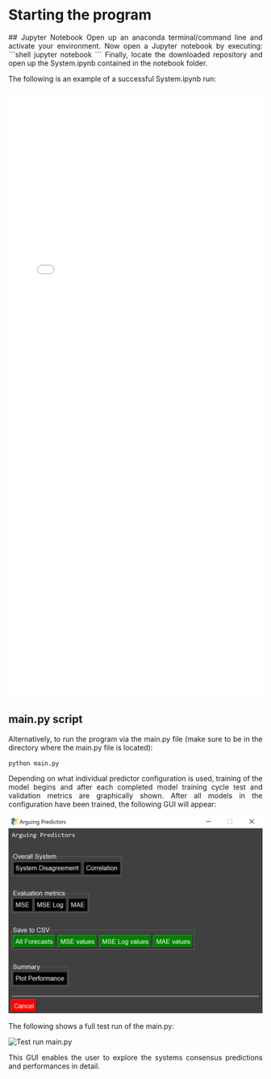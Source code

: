 <style>
	.formatting {
		text-align: justify;
	 }
</style>

# Starting the program
<div class="formatting">
## Jupyter Notebook
Open up an anaconda terminal/command line and activate your environment. Now open a Jupyter notebook by executing: 
```shell
jupyter notebook
```
Finally, locate the downloaded repository and open up the System.ipynb contained in the notebook folder. 

The following is an example of a successful System.ipynb run:


<embed src="/resources/ExampleSystem.pdf" type="application/pdf" width="100%" height="1200px">


## main.py script
Alternatively, to run the program via the main.py file (make sure to be in the directory where the main.py file is located):
```shell
python main.py
```
Depending on what individual predictor configuration is used, training of the model begins and after each completed model training cycle test and validation metrics are graphically shown. After all models in the configuration have been trained, the following GUI will appear:

![GUI menu main.py](resources/gui.png)

The following shows a full test run of the main.py:


![Test run main.py](resources/ExampleMain.gif)

This GUI enables the user to explore the systems consensus predictions and performances in detail.
</div>
